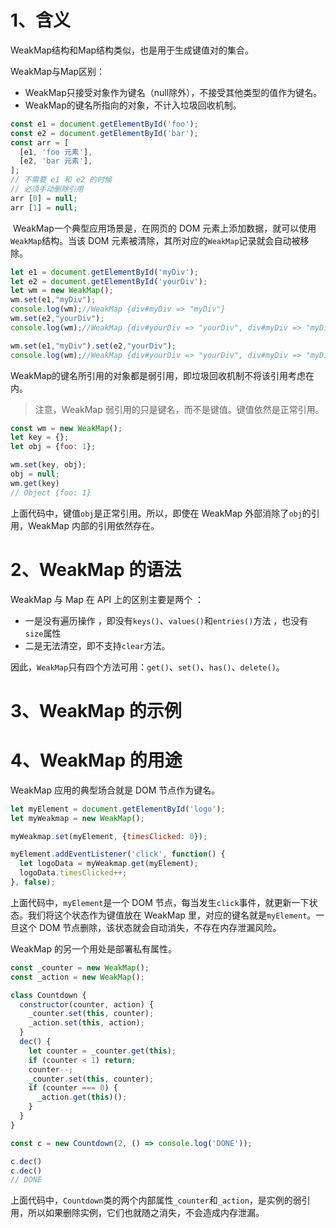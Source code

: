# 1、含义

WeakMap结构和Map结构类似，也是用于生成键值对的集合。

WeakMap与Map区别：

+ WeakMap只接受对象作为键名（null除外），不接受其他类型的值作为键名。 
+ WeakMap的键名所指向的对象，不计入垃圾回收机制。 

```js
const e1 = document.getElementById('foo');
const e2 = document.getElementById('bar');
const arr = [
  [e1, 'foo 元素'],
  [e2, 'bar 元素'],
];
// 不需要 e1 和 e2 的时候
// 必须手动删除引用
arr [0] = null;
arr [1] = null;
```

​       WeakMap一个典型应用场景是，在网页的 DOM 元素上添加数据，就可以使用`WeakMap`结构。当该 DOM 元素被清除，其所对应的`WeakMap`记录就会自动被移除。

```js
let e1 = document.getElementById('myDiv');
let e2 = document.getElementById('yourDiv');
let wm = new WeakMap();
wm.set(e1,"myDiv");
console.log(wm);//WeakMap {div#myDiv => "myDiv"}
wm.set(e2,"yourDiv");
console.log(wm);//WeakMap {div#yourDiv => "yourDiv", div#myDiv => "myDiv"}

wm.set(e1,"myDiv").set(e2,"yourDiv");
console.log(wm);//WeakMap {div#yourDiv => "yourDiv", div#myDiv => "myDiv"}
```

WeakMap的键名所引用的对象都是弱引用，即垃圾回收机制不将该引用考虑在内。 

>注意，WeakMap 弱引用的只是键名，而不是键值。键值依然是正常引用。 

```js
const wm = new WeakMap();
let key = {};
let obj = {foo: 1};

wm.set(key, obj);
obj = null;
wm.get(key)
// Object {foo: 1}
```

上面代码中，键值`obj`是正常引用。所以，即使在 WeakMap 外部消除了`obj`的引用，WeakMap 内部的引用依然存在。 

# 2、WeakMap 的语法 

WeakMap 与 Map 在 API 上的区别主要是两个 ：

+ 一是没有遍历操作 ，即没有`keys()`、`values()`和`entries()`方法 ，也没有`size`属性 
+ 二是无法清空，即不支持`clear`方法。 

因此，`WeakMap`只有四个方法可用：`get()`、`set()`、`has()`、`delete()`。 

# 3、WeakMap 的示例 

# 4、WeakMap 的用途

WeakMap 应用的典型场合就是 DOM 节点作为键名。 

```js
let myElement = document.getElementById('logo');
let myWeakmap = new WeakMap();

myWeakmap.set(myElement, {timesClicked: 0});

myElement.addEventListener('click', function() {
  let logoData = myWeakmap.get(myElement);
  logoData.timesClicked++;
}, false);
```

上面代码中，`myElement`是一个 DOM 节点，每当发生`click`事件，就更新一下状态。我们将这个状态作为键值放在 WeakMap 里，对应的键名就是`myElement`。一旦这个 DOM 节点删除，该状态就会自动消失，不存在内存泄漏风险。

WeakMap 的另一个用处是部署私有属性。

```js
const _counter = new WeakMap();
const _action = new WeakMap();

class Countdown {
  constructor(counter, action) {
    _counter.set(this, counter);
    _action.set(this, action);
  }
  dec() {
    let counter = _counter.get(this);
    if (counter < 1) return;
    counter--;
    _counter.set(this, counter);
    if (counter === 0) {
      _action.get(this)();
    }
  }
}

const c = new Countdown(2, () => console.log('DONE'));

c.dec()
c.dec()
// DONE
```

上面代码中，`Countdown`类的两个内部属性`_counter`和`_action`，是实例的弱引用，所以如果删除实例，它们也就随之消失，不会造成内存泄漏。 